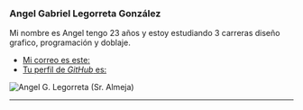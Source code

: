### Angel Gabriel Legorreta González 

Mi nombre es Angel tengo 23 años y estoy estudiando 3 carreras diseño grafico, programación y doblaje.

- [Mi correo es este:](cdmx1895@amerike.edu.mx)
- [Tu perfil de _GitHub_ es: ](https://github.com/SrAlmeja)

![Angel G. Legorreta (Sr. Almeja)](/Img/IO.jpg)

---